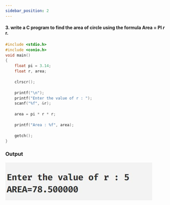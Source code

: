 ```yaml
---
sidebar_position: 2
---
```


#### 3. write a C program to find the area of circle using the formula Area = PI _r_ r.

```c
#include <stdio.h>
#include <conio.h>
void main()
{
    float pi = 3.14;
    float r, area;

    clrscr();

    printf("\n");
    printf("Enter the value of r : ");
    scanf("%f", &r);

    area = pi * r * r;

    printf("Area : %f", area);

    getch();
}
```

### Output

![d](outputs\Practical-03.c.jpg)
